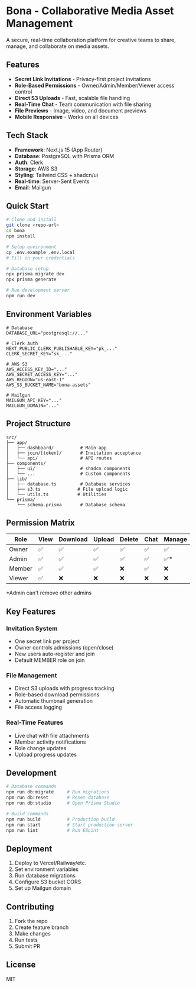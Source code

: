 # Bona - Collaborative Media Asset Management

A secure, real-time collaboration platform for creative teams to share, manage, and collaborate on media assets.

## Features

- **Secret Link Invitations** - Privacy-first project invitations
- **Role-Based Permissions** - Owner/Admin/Member/Viewer access control
- **Direct S3 Uploads** - Fast, scalable file handling
- **Real-Time Chat** - Team communication with file sharing
- **File Previews** - Image, video, and document previews
- **Mobile Responsive** - Works on all devices

## Tech Stack

- **Framework**: Next.js 15 (App Router)
- **Database**: PostgreSQL with Prisma ORM
- **Auth**: Clerk
- **Storage**: AWS S3
- **Styling**: Tailwind CSS + shadcn/ui
- **Real-time**: Server-Sent Events
- **Email**: Mailgun

## Quick Start

```bash
# Clone and install
git clone <repo-url>
cd bona
npm install

# Setup environment
cp .env.example .env.local
# Fill in your credentials

# Database setup
npx prisma migrate dev
npx prisma generate

# Run development server
npm run dev
```

## Environment Variables

```env
# Database
DATABASE_URL="postgresql://..."

# Clerk Auth
NEXT_PUBLIC_CLERK_PUBLISHABLE_KEY="pk_..."
CLERK_SECRET_KEY="sk_..."

# AWS S3
AWS_ACCESS_KEY_ID="..."
AWS_SECRET_ACCESS_KEY="..."
AWS_REGION="us-east-1"
AWS_S3_BUCKET_NAME="bona-assets"

# Mailgun
MAILGUN_API_KEY="..."
MAILGUN_DOMAIN="..."
```

## Project Structure

```
src/
├── app/
│   ├── dashboard/          # Main app
│   ├── join/[token]/       # Invitation acceptance
│   └── api/                # API routes
├── components/
│   ├── ui/                 # shadcn components
│   └── ...                 # Custom components
├── lib/
│   ├── database.ts         # Database services
│   ├── s3.ts              # File upload logic
│   └── utils.ts           # Utilities
└── prisma/
    └── schema.prisma       # Database schema
```

## Permission Matrix

| Role | View | Download | Upload | Delete | Chat | Manage |
|------|------|----------|--------|--------|------|--------|
| Owner | ✅ | ✅ | ✅ | ✅ | ✅ | ✅ |
| Admin | ✅ | ✅ | ✅ | ✅ | ✅ | ✅* |
| Member | ✅ | ✅ | ✅ | ❌ | ✅ | ❌ |
| Viewer | ✅ | ❌ | ❌ | ❌ | ❌ | ❌ |

*Admin can't remove other admins

## Key Features

### Invitation System
- One secret link per project
- Owner controls admissions (open/close)
- New users auto-register and join
- Default MEMBER role on join

### File Management
- Direct S3 uploads with progress tracking
- Role-based download permissions
- Automatic thumbnail generation
- File access logging

### Real-Time Features
- Live chat with file attachments
- Member activity notifications
- Role change updates
- Upload progress updates

## Development

```bash
# Database commands
npm run db:migrate     # Run migrations
npm run db:reset       # Reset database
npm run db:studio      # Open Prisma Studio

# Build commands
npm run build          # Production build
npm run start          # Start production server
npm run lint           # Run ESLint
```

## Deployment

1. Deploy to Vercel/Railway/etc.
2. Set environment variables
3. Run database migrations
4. Configure S3 bucket CORS
5. Set up Mailgun domain

## Contributing

1. Fork the repo
2. Create feature branch
3. Make changes
4. Run tests
5. Submit PR

## License

MIT